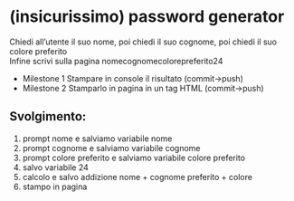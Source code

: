 (insicurissimo) password generator
===
Chiedi all’utente il suo nome,
poi chiedi il suo cognome,
poi chiedi il suo colore preferito  
Infine scrivi sulla pagina nomecognomecolorepreferito24
- Milestone 1
Stampare in console il risultato (commit->push)
- Milestone 2
Stamparlo in pagina in un tag HTML (commit->push)

## Svolgimento:
1. prompt nome e salviamo variabile nome
2. prompt cognome e salviamo variabile cognome
3. prompt colore preferito e salviamo variabile colore preferito
4. salvo variabile 24
5. calcolo e salvo addizione nome + cognome preferito + colore
6. stampo in pagina